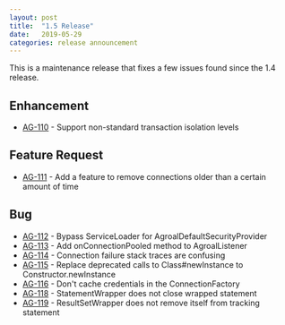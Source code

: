 ```yaml
---
layout: post
title:  "1.5 Release"
date:   2019-05-29
categories: release announcement
---
```


This is a maintenance release that fixes a few issues found since the 1.4 release.

## Enhancement
* [AG-110](https://issues.jboss.org/browse/AG-110) - Support non-standard transaction isolation levels

## Feature Request
* [AG-111](https://issues.jboss.org/browse/AG-111) - Add a feature to remove connections older than a certain amount of time

## Bug
* [AG-112](https://issues.jboss.org/browse/AG-112) - Bypass ServiceLoader for AgroalDefaultSecurityProvider
* [AG-113](https://issues.jboss.org/browse/AG-113) - Add onConnectionPooled method to AgroalListener
* [AG-114](https://issues.jboss.org/browse/AG-114) - Connection failure stack traces are confusing
* [AG-115](https://issues.jboss.org/browse/AG-115) - Replace deprecated calls to Class#newInstance to Constructor.newInstance
* [AG-116](https://issues.jboss.org/browse/AG-116) - Don't cache credentials in the ConnectionFactory
* [AG-118](https://issues.jboss.org/browse/AG-118) - StatementWrapper does not close wrapped statement
* [AG-119](https://issues.jboss.org/browse/AG-119) - ResultSetWrapper does not remove itself from tracking statement
